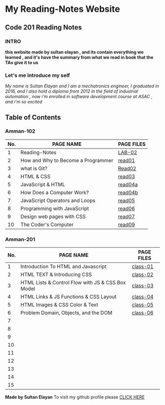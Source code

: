 # My Reading-Notes Website 
## Code 201 Reading Notes

### INTRO 

**this website made by sultan elayan , and its contain everything we learned , and it's have the summary from what we read in book that the TAs give it to us**

### Let's me introduce my self 

_My name is Sultan Elayan and I am a mechatronics engineer, I graduated in 2016, and I also hold a diploma from 2012 in the field of industrial automation , now i'm enrolled in software development course at ASAC , and i'm so excited_

## Table of Contents

### Amman-102

No. | PAGE NAME | PAGE FILES
----|-----------|-----
1|Reading-Notes|[LAB-02](LAB-02.md)
2|How and Why to Become a Programmer|[read01](read01.md)
3|what is Git?|[Read02](Read02.md)
4|HTML & CSS|[read03](read03.md)
5|JavaScript & HTML|[read04a](read04a.md)
6|How Does a Computer Work?|[read04b](read04b.md)
7|JavaScript Operators and Loops|[read05](read05.md)
8|Programming with JavaScript|[read06](read06.md)
9|Design web pages with CSS|[read07](read07.md)
10|The Coder's Computer|[read09](read09.md)



### Amman-201

No. | PAGE NAME | PAGE FILES
----|-----------|-----
1|Introduction To HTML and Javascript|[class-01](class-01.md)
2|HTML TEXT & Introducing CSS|[class-02](class-02.md)
3|HTML Lists & Control Flow with JS & CSS Box Model|[class-03](class-03.md)
4|HTML Links & JS Functions & CSS Layout|[class-04](class-04.md)
5|HTML Images & CSS Color & Text|[class-05](class-05.md)
6|Problem Domain, Objects, and the DOM|[class-06](class-06.md)
7|||
8|||
9|||
10|||
11|||
12|||
13|||
14|||
15|||

**Made by Sultan Elayan**
To visit my github profile please [CLICK HERE](https://github.com/sultan-elayan)
